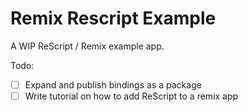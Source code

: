 # Remix Rescript Example

A WIP ReScript / Remix example app.

Todo:

- [ ] Expand and publish bindings as a package
- [ ] Write tutorial on how to add ReScript to a remix app
